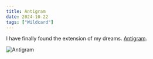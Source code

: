 ```yaml
---
title: Antigram
date: 2024-10-22
tags: ["Wildcard"]
---
```


I have finally found the extension of my dreams. [Antigram](https://chromewebstore.google.com/detail/antigram-explore-reels-bl/igbheapdmolhhmmklmkfjjjncmhihfjh).

![Antigram](/rm_ation/images/antigram.png)

<!--x-->
